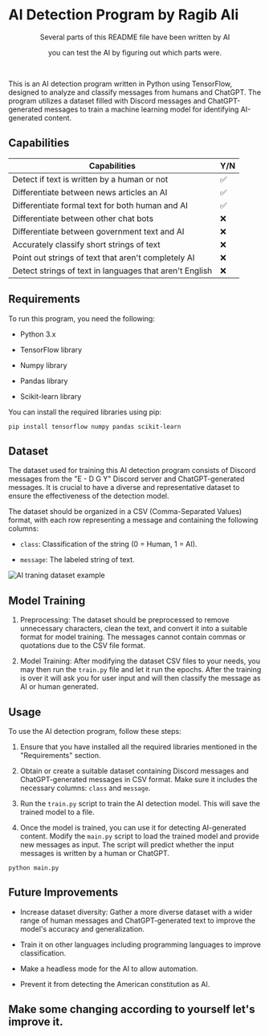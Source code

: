 # AI Detection Program by Ragib Ali

<p  style="text-align: center;">Several parts of this README file have been written by AI</p>

  

<p  style="text-align: center;">you can test the AI by figuring out which parts were. </p>

  

<br>

  

  



This is an AI detection program written in Python using TensorFlow, designed to analyze and classify messages from humans and ChatGPT. The program utilizes a dataset filled with Discord messages and ChatGPT-generated messages to train a machine learning model for identifying AI-generated content.

  



## Capabilities
| Capabilities | Y/N|
|--|--|
| Detect if text is written by a human or not | ✅ |
| Differentiate between news articles an AI| ✅ | 
| Differentiate formal text for both human and AI| ✅ |
| Differentiate between other chat bots| ❌ |
| Differentiate between government text and AI| ❌ |
| Accurately classify short strings of text| ❌|
| Point out strings of text that aren't completely AI| ❌ |
| Detect strings of text in languages that aren't English| ❌|

## Requirements

To run this program, you need the following:

- Python 3.x

  

- TensorFlow library

  

- Numpy library

  

- Pandas library

  

- Scikit-learn library

  

You can install the required libraries using pip:

`pip install tensorflow numpy pandas scikit-learn`

  

## Dataset

The dataset used for training this AI detection program consists of Discord messages from the "E - D G Y" Discord server and ChatGPT-generated messages. It is crucial to have a diverse and representative dataset to ensure the effectiveness of the detection model.

  

The dataset should be organized in a CSV (Comma-Separated Values) format, with each row representing a message and containing the following columns:

  

-  `class`: Classification of the string (0 = Human, 1 = AI).

-  `message`: The labeled string of text.

  

![AI traning dataset example](https://media.discordapp.net/attachments/1075274955098435628/1100933448228683836/image.png?width=1439&height=492)

  

## Model Training

1. Preprocessing: The dataset should be preprocessed to remove unnecessary characters, clean the text, and convert it into a suitable format for model training. The messages cannot contain commas or quotations due to the CSV file format.

  

2. Model Training: After modifying the dataset CSV files to your needs, you may then run the `train.py` file and let it run the epochs. After the training is over it will ask you for user input and will then classify the message as AI or human generated.

  


  

## Usage

To use the AI detection program, follow these steps:

  

1. Ensure that you have installed all the required libraries mentioned in the "Requirements" section.

  

2. Obtain or create a suitable dataset containing Discord messages and ChatGPT-generated messages in CSV format. Make sure it includes the necessary columns: `class` and `message`.

  

3. Run the `train.py` script to train the AI detection model. This will save the trained model to a file.

  

4. Once the model is trained, you can use it for detecting AI-generated content. Modify the `main.py` script to load the trained model and provide new messages as input. The script will predict whether the input messages is written by a human or ChatGPT.

  

```python main.py```

  
  

## Future Improvements

- Increase dataset diversity: Gather a more diverse dataset with a wider range of human messages and ChatGPT-generated text to improve the model's accuracy and generalization.

  

- Train it on other languages including programming languages to improve classification.

  

- Make a headless mode for the AI to allow automation.

  

- Prevent it from detecting the American constitution as AI.


## Make some changing according to yourself let's improve it.
